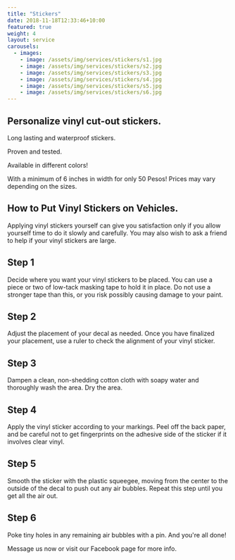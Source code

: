 ```yaml
---
title: "Stickers"
date: 2018-11-18T12:33:46+10:00
featured: true
weight: 4
layout: service
carousels:
  - images: 
    - image: /assets/img/services/stickers/s1.jpg
    - image: /assets/img/services/stickers/s2.jpg
    - image: /assets/img/services/stickers/s3.jpg
    - image: /assets/img/services/stickers/s4.jpg
    - image: /assets/img/services/stickers/s5.jpg
    - image: /assets/img/services/stickers/s6.jpg
---
```


## Personalize vinyl cut-out stickers. 

Long lasting and waterproof stickers.

Proven and tested.

Available in different colors!

With a minimum of 6 inches in width for only 50 Pesos! Prices may vary depending on the sizes.

## How to Put Vinyl Stickers on Vehicles.

Applying vinyl stickers yourself can give you satisfaction only if you allow yourself time to do it slowly and carefully. You may also wish to ask a friend to help if your vinyl stickers are large. 

## Step 1

Decide where you want your vinyl stickers to be placed. You can use a piece or two of low-tack masking tape to hold it in place. Do not use a stronger tape than this, or you risk possibly causing damage to your paint.

## Step 2

Adjust the placement of your decal as needed. Once you have finalized your placement, use a ruler to check the alignment of your vinyl sticker.

## Step 3

Dampen a clean, non-shedding cotton cloth with soapy water and thoroughly wash the area. Dry the area.

## Step 4

Apply the vinyl sticker according to your markings. Peel off the back paper, and be careful not to get fingerprints on the adhesive side of the sticker if it involves clear vinyl.

## Step 5

Smooth the sticker with the plastic squeegee, moving from the center to the outside of the decal to push out any air bubbles. Repeat this step until you get all the air out.

## Step 6

Poke tiny holes in any remaining air bubbles with a pin. And you're all done!

Message us now or visit our Facebook page for more info.